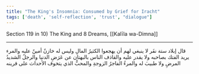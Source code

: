 ```yaml
---
title: "The King's Insomnia: Consumed by Grief for Iracht"
tags: ['death', 'self-reflection', 'trust', "dialogue"]
---
```


 Section 119 in 10) The King and 8 Dreams, [[Kalīla wa-Dimna]]

---
قال إبلاد ستة نفَر لا ينبغي لهم أن يهجعوا الكثيرُ المالِ وليس له خازنٌ أمينٌ عليه والمرء يريد الفتك بصاحبه ولا يقدر عليه والقاذف الناس بالبهتان عن عَرَضِ الدنيا والرجلُ الشديدُ المرضِ ولا طبيبَ له والمرءُ الفاجرُ الزوجةِ والمحبُّ الذي يتخوف الأحداث على قرينه
